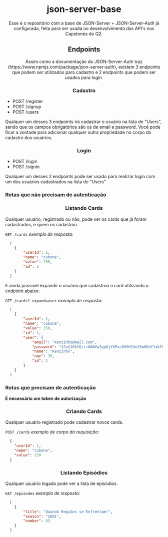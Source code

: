 <h1 align="center">json-server-base</h1>
<p align = "center">
Esse é o repositório com a base de JSON-Server + JSON-Server-Auth já configurada, feita para ser usada no desenvolvimento das API's nos Capstones do Q2.</p>

<h2 align="center">Endpoints</h2>

<p align = "center">
Assim como a documentação do JSON-Server-Auth traz (https://www.npmjs.com/package/json-server-auth), existem 3 endpoints que podem ser utilizados para cadastro e 2 endpoints que podem ser usados para login.</p>

<h3 align="center">Cadastro</h3>

- POST /register
- POST /signup
- POST /users

Qualquer um desses 3 endpoints irá cadastrar o usuário na lista de "Users", sendo que os campos obrigatórios são os de email e password.
Você pode ficar a vontade para adicionar qualquer outra propriedade no corpo do cadastro dos usuários.

<h3 align="center">Login</h3>

- POST /login
- POST /signin

Qualquer um desses 2 endpoints pode ser usado para realizar login com um dos usuários cadastrados na lista de "Users"

### Rotas que não precisam de autenticação

<h3 align="center">Listando Cards</h3>

Qualquer usuário, registrado ou não, pode ver os cards que já foram cadastrados, e quem os cadastrou.

`GET /cards`
_exemplo de resposta:_
```json
  [
  	{
  		"userId": 1,
  		"name": "cubone",
  		"value": 150,
  		"id": 1
  	}
  ]
```

É ainda possível expandir o usuário que cadastrou o card utilizando o endpoint abaixo:

`GET /cards?_expand=user`
_exemplo de resposta:_
```json
  [
  	{
  		"userId": 1,
  		"name": "cubone",
  		"value": 150,
  		"id": 1,
  		"user": {
  			"email": "kenzinho@mail.com",
  			"password": "$2a$10$YQiiz0ANVwIgpOjYXPxc0O9H2XeX3m8OoY1xk7OGgxTnOJnsZU7FO",
  			"name": "Kenzinho",
  			"age": 38,
  			"id": 1
  		}
  	}
  ]
```

### Rotas que precisam de autenticação
**É necessário um token de autorização**

<h3 align="center">Criando Cards</h3>

Qualquer usuário registrado pode cadastrar novos cards.

`POST /cards`
_exemplo de corpo da requisição:_
```json
  {
  	"userId": 1,
  	"name": "cubone",
  	"value": 150
  }
```

<h3 align="center">Listando Episódios</h3>

Qualquer usuário logado pode ver a lista de episódios.

`GET /episodes`
_exemplo de resposta:_
```json
  [
  	{
  		"title": "Quando Regiões se Enfrentam!",
  		"season": "2001",
  		"number": 43
  	}
  ]
```